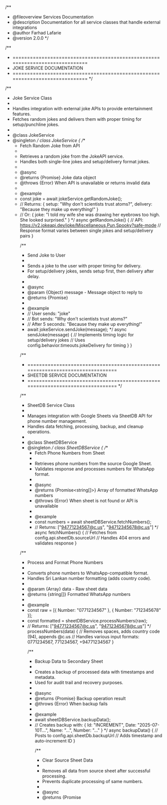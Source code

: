 /**
 * @fileoverview Services Documentation
 * @description Documentation for all service classes that handle external integrations
 * @author Farhad Lafarie
 * @version 2.0.0
 */

/**
 * =============================================================================
 * JOKE SERVICE DOCUMENTATION
 * =============================================================================
 */

/**
 * Joke Service Class
 * 
 * Handles integration with external joke APIs to provide entertainment features.
 * Fetches random jokes and delivers them with proper timing for setup/punchline jokes.
 * 
 * @class JokeService
 * @singleton
 */
class JokeService {
  /**
   * Fetch Random Joke from API
   * 
   * Retrieves a random joke from the JokeAPI service.
   * Handles both single-line jokes and setup/delivery format jokes.
   * 
   * @async
   * @returns {Promise<Object>} Joke data object
   * @throws {Error} When API is unavailable or returns invalid data
   * 
   * @example
   * const joke = await jokeService.getRandomJoke();
   * // Returns: { setup: "Why don't scientists trust atoms?", delivery: "Because they make up everything!" }
   * // Or: { joke: "I told my wife she was drawing her eyebrows too high. She looked surprised." }
   */
  async getRandomJoke() {
    // API: https://v2.jokeapi.dev/joke/Miscellaneous,Pun,Spooky?safe-mode
    // Response format varies between single jokes and setup/delivery pairs
  }

  /**
   * Send Joke to User
   * 
   * Sends a joke to the user with proper timing for delivery.
   * For setup/delivery jokes, sends setup first, then delivery after delay.
   * 
   * @async
   * @param {Object} message - Message object to reply to
   * @returns {Promise<void>}
   * 
   * @example
   * // User sends: "joke"
   * // Bot sends: "Why don't scientists trust atoms?"
   * // After 5 seconds: "Because they make up everything!"
   * await jokeService.sendJoke(message);
   */
  async sendJoke(message) {
    // Implements timing logic for setup/delivery jokes
    // Uses config.behavior.timeouts.jokeDelivery for timing
  }
}

/**
 * =============================================================================
 * SHEETDB SERVICE DOCUMENTATION
 * =============================================================================
 */

/**
 * SheetDB Service Class
 * 
 * Manages integration with Google Sheets via SheetDB API for phone number management.
 * Handles data fetching, processing, backup, and cleanup operations.
 * 
 * @class SheetDBService
 * @singleton
 */
class SheetDBService {
  /**
   * Fetch Phone Numbers from Sheet
   * 
   * Retrieves phone numbers from the source Google Sheet.
   * Validates response and processes numbers for WhatsApp format.
   * 
   * @async
   * @returns {Promise<string[]>} Array of formatted WhatsApp numbers
   * @throws {Error} When sheet is not found or API is unavailable
   * 
   * @example
   * const numbers = await sheetDBService.fetchNumbers();
   * // Returns: ["94771234567@c.us", "94712345678@c.us"]
   */
  async fetchNumbers() {
    // Fetches from config.api.sheetDb.sourceUrl
    // Handles 404 errors and validates response
  }

  /**
   * Process and Format Phone Numbers
   * 
   * Converts phone numbers to WhatsApp-compatible format.
   * Handles Sri Lankan number formatting (adds country code).
   * 
   * @param {Array<Object>} data - Raw sheet data
   * @returns {string[]} Formatted WhatsApp numbers
   * 
   * @example
   * const raw = [{ Number: "0771234567" }, { Number: "712345678" }];
   * const formatted = sheetDBService.processNumbers(raw);
   * // Returns: ["94771234567@c.us", "94712345678@c.us"]
   */
  processNumbers(data) {
    // Removes spaces, adds country code (94), appends @c.us
    // Handles various input formats: 0771234567, 771234567, +94771234567
  }

  /**
   * Backup Data to Secondary Sheet
   * 
   * Creates a backup of processed data with timestamps and metadata.
   * Used for audit trail and recovery purposes.
   * 
   * @async
   * @returns {Promise<Object>} Backup operation result
   * @throws {Error} When backup fails
   * 
   * @example
   * await sheetDBService.backupData();
   * // Creates backup with: { Id: "INCREMENT", Date: "2025-07-10T...", Name: "...", Number: "..." }
   */
  async backupData() {
    // Posts to config.api.sheetDb.backupUrl
    // Adds timestamp and auto-increment ID
  }

  /**
   * Clear Source Sheet Data
   * 
   * Removes all data from source sheet after successful processing.
   * Prevents duplicate processing of same numbers.
   * 
   * @async
   * @returns {Promise<Object>} Delete operation result
   * @throws {Error} When deletion fails
   * 
   * @example
   * await sheetDBService.clearSourceData();
   * // Deletes all rows from source sheet
   */
  async clearSourceData() {
    // DELETE request to config.api.sheetDb.sourceUrl/all
  }
}

/**
 * =============================================================================
 * GROUP SERVICE DOCUMENTATION
 * =============================================================================
 */

/**
 * Group Service Class
 * 
 * Manages WhatsApp group operations including participant management,
 * permission verification, and operation statistics tracking.
 * 
 * @class GroupService
 */
class GroupService {
  /**
   * Create GroupService instance
   * 
   * @param {Object} client - WhatsApp client instance
   */
  constructor(client) {
    this.client = client;
    this.stats = {
      successCount: 0,
      alreadyParticipants: 0,
      errorNumbers: [],
      noWhatsappNumbers: [],
      totalNumbers: 0
    };
  }

  /**
   * Find WhatsApp Group by Name
   * 
   * Searches for a group by exact name match.
   * Case-sensitive search including emojis and special characters.
   * 
   * @async
   * @param {string} groupName - Exact group name to find
   * @returns {Promise<Object>} Group metadata object
   * @throws {Error} When group not found or not accessible
   * 
   * @example
   * const group = await groupService.findGroup("My Test Group 🚀");
   * // Returns group metadata with participants, admin status, etc.
   */
  async findGroup(groupName) {
    // Searches through client.getChats() for exact name match
    // Validates group exists and is accessible to bot
  }

  /**
   * Check Bot Admin Status in Group
   * 
   * Verifies that the bot has administrator privileges in the specified group.
   * Required for adding/removing participants.
   * 
   * @async
   * @param {Object} group - Group object from findGroup
   * @returns {Promise<boolean>} True if bot is admin
   * @throws {Error} When bot is not admin or check fails
   * 
   * @example
   * const isAdmin = await groupService.checkBotAdminStatus(group);
   * // Returns true if bot can manage participants
   */
  async checkBotAdminStatus(group) {
    // Checks group.groupMetadata.participants for bot's admin status
    // Uses config.bot.myNumber for identification
  }

  /**
   * Add Multiple Participants to Group
   * 
   * Processes a list of phone numbers and adds them to the specified group.
   * Tracks success, errors, and already existing participants.
   * 
   * @async
   * @param {string} groupName - Target group name
   * @param {string[]} numbers - Array of WhatsApp numbers to add
   * @returns {Promise<Object>} Operation statistics
   * 
   * @example
   * const stats = await groupService.addParticipantsToGroup("Test Group", numbers);
   * // Returns: { successCount: 5, alreadyParticipants: 2, errorNumbers: [], ... }
   */
  async addParticipantsToGroup(groupName, numbers) {
    // Validates group and bot permissions
    // Processes each number individually
    // Returns comprehensive statistics
  }

  /**
   * Add Single Participant to Group
   * 
   * Adds one participant to the group with error handling and status tracking.
   * Checks if user has WhatsApp and is not already in group.
   * 
   * @async
   * @param {Object} group - Group object
   * @param {string} number - WhatsApp number to add
   * @returns {Promise<void>}
   * 
   * @example
   * await groupService.addSingleParticipant(group, "94771234567@c.us");
   * // Updates internal statistics based on result
   */
  async addSingleParticipant(group, number) {
    // Checks if contact has WhatsApp
    // Verifies not already in group
    // Attempts to add and tracks result
  }

  /**
   * Send Operation Status Report
   * 
   * Sends detailed report of group operation results to the user.
   * Includes success count, errors, and recommendations.
   * 
   * @async
   * @param {Object} message - Original message to reply to
   * @returns {Promise<void>}
   * 
   * @example
   * await groupService.sendStatusReport(message);
   * // Sends: "Total: 10, Added: 7, Already present: 2, Errors: 1"
   */
  async sendStatusReport(message) {
    // Sends multiple messages with detailed statistics
    // Provides error analysis and recommendations
    // Handles group vs private chat context
  }

  /**
   * Reset Operation Statistics
   * 
   * Clears all tracking statistics for a new operation.
   * Called at the beginning of each group operation.
   * 
   * @returns {void}
   */
  resetStats() {
    // Resets all counters and arrays to initial state
  }
}

/**
 * =============================================================================
 * SERVICE INTEGRATION PATTERNS
 * =============================================================================
 */

/**
 * Error Handling Patterns
 * 
 * All services implement consistent error handling:
 * - Try-catch blocks for all async operations
 * - Meaningful error messages for users
 * - Detailed logging for developers
 * - Graceful degradation when possible
 * - No cascade failures between services
 */

/**
 * Performance Considerations
 * 
 * - Singleton pattern for stateless services
 * - Async/await for non-blocking operations
 * - Timeout handling for external APIs
 * - Connection pooling where applicable
 * - Memory-efficient data processing
 */

/**
 * Security Best Practices
 * 
 * - Input validation for all external data
 * - API key management through environment variables
 * - Rate limiting for external API calls
 * - Data sanitization before processing
 * - Secure credential storage
 */

/**
 * Monitoring and Logging
 * 
 * - Operation success/failure tracking
 * - Response time monitoring
 * - Error rate analysis
 * - Usage pattern tracking
 * - Debug information for troubleshooting
 */

module.exports = {
  JokeService,
  SheetDBService,
  GroupService
};
